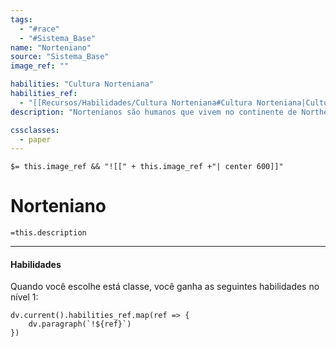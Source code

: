 ```yaml
---
tags:
  - "#race"
  - "#Sistema_Base"
name: "Norteniano"
source: "Sistema_Base"
image_ref: ""

habilities: "Cultura Norteniana"
habilities_ref: 
  - "[[Recursos/Habilidades/Cultura Norteniana#Cultura Norteniana|Cultura Norteniana]]" 
description: "Nortenianos são humanos que vivem no continente de Northelm"

cssclasses:
  - paper
---
```

`$= this.image_ref && "![[" + this.image_ref +"| center 600]]"`

# Norteniano

`=this.description`

---
#### Habilidades 
Quando você escolhe está classe, você ganha as seguintes habilidades no nível 1:
```dataviewjs
dv.current().habilities_ref.map(ref => {
    dv.paragraph(`!${ref}`)
})
```
